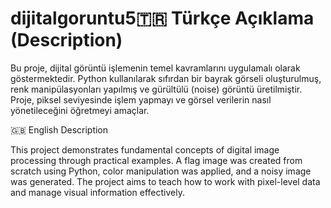 # dijitalgoruntu5🇹🇷 Türkçe Açıklama (Description)

Bu proje, dijital görüntü işlemenin temel kavramlarını uygulamalı olarak göstermektedir.
Python kullanılarak sıfırdan bir bayrak görseli oluşturulmuş, renk manipülasyonları yapılmış ve gürültülü (noise) görüntü üretilmiştir. Proje, piksel seviyesinde işlem yapmayı ve görsel verilerin nasıl yönetileceğini öğretmeyi amaçlar.

🇬🇧 English Description

This project demonstrates fundamental concepts of digital image processing through practical examples.
A flag image was created from scratch using Python, color manipulation was applied, and a noisy image was generated. The project aims to teach how to work with pixel-level data and manage visual information effectively.
